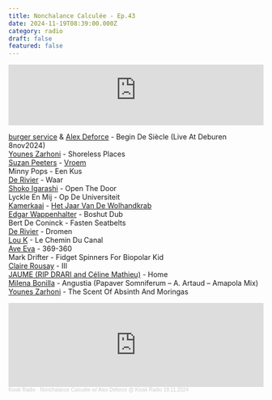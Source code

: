 ```yaml
---
title: Nonchalance Calculée - Ep.43
date: 2024-11-19T08:39:00.000Z
category: radio
draft: false
featured: false
---
```

<iframe width="100%" height="120" src="https://player-widget.mixcloud.com/widget/iframe/?hide_cover=1&light=1&feed=%2FKioskRadio%2Fnonchalance-calcul%25C3%25A9e-w-alex-deforce-kiosk-radio-18112024%2F" frameborder="0" ></iframe>

[burger service](https://burgerservice.bandcamp.com/) & [Alex Deforce](https://open.spotify.com/artist/2gThwhXB78t98Snwf4udRv) - Begin De Siècle (Live At Deburen 8nov2024)\
[Younes Zarhoni](https://kraak.bandcamp.com/album/s-t-4) - Shoreless Places\
[Suzan Peeters](https://suzanpeeters.com/) - [Vroem](https://mostlyinterrupted.bandcamp.com/album/het-jaar-van-de-wolhandkrab)\
Minny Pops - Een Kus\
[De Rivier](https://gazertapes.bandcamp.com/album/de-rivier) - Waar\
[Shoko Igarashi](https://tigersushirecords.bandcamp.com/album/onsen-music) - Open The Door\
Lyckle En Mij - Op De Universiteit\
[Kamerkaai](https://mostlyinterrupted.bandcamp.com/album/het-jaar-van-de-wolhandkrab) - [Het Jaar Van De Wolhandkrab](https://mostlyinterrupted.bandcamp.com/album/het-jaar-van-de-wolhandkrab)\
[Edgar Wappenhalter](https://morctapes.bandcamp.com/album/ijsschots-veenlaag-mist) - Boshut Dub\
Bert De Coninck - Fasten Seatbelts\
[De Rivier](https://gazertapes.bandcamp.com/album/de-rivier) - Dromen\
[Lou K](https://mostlyinterrupted.bandcamp.com/album/het-jaar-van-de-wolhandkrab) - Le Chemin Du Canal\
[Ave Eva](https://petrolcandy.bandcamp.com/album/nieuwe-nederlandse-na-viteit) - 369-360\
Mark Drifter - Fidget Spinners For Biopolar Kid\
[Claire Rousay](https://clairerousay.bandcamp.com/album/the-bloody-lady) - III\
[JAUME (RIP DRARI and C​é​line Mathieu)](https://j-a-u-m-e.bandcamp.com/album/jaume-rip-drari-and-c-line-mathieu-rabid) - Home\
[Milena Bonilla](https://futuraresistenza.bandcamp.com/album/triple-pocket-napkin-fold) - Angustia (Papaver Somniferum – A. Artaud – Amapola Mix)\
[Younes Zarhoni](https://kraak.bandcamp.com/album/s-t-4) - The Scent Of Absinth And Moringas

<iframe width="100%" height="166" scrolling="no" frameborder="no" allow="autoplay" src="https://w.soundcloud.com/player/?url=https%3A//api.soundcloud.com/tracks/1961393143&color=%23101a27&auto_play=false&hide_related=false&show_comments=true&show_user=true&show_reposts=false&show_teaser=true"></iframe><div style="font-size: 10px; color: #cccccc;line-break: anywhere;word-break: normal;overflow: hidden;white-space: nowrap;text-overflow: ellipsis; font-family: Interstate,Lucida Grande,Lucida Sans Unicode,Lucida Sans,Garuda,Verdana,Tahoma,sans-serif;font-weight: 100;"><a href="https://soundcloud.com/kioskradio" title="Kiosk Radio" target="_blank" style="color: #cccccc; text-decoration: none;">Kiosk Radio</a> · <a href="https://soundcloud.com/kioskradio/nonchalance-calculee-517533996" title="Nonchalance Calculée w/ Alex Deforce @ Kiosk Radio 18.11.2024" target="_blank" style="color: #cccccc; text-decoration: none;">Nonchalance Calculée w/ Alex Deforce @ Kiosk Radio 18.11.2024</a></div>
